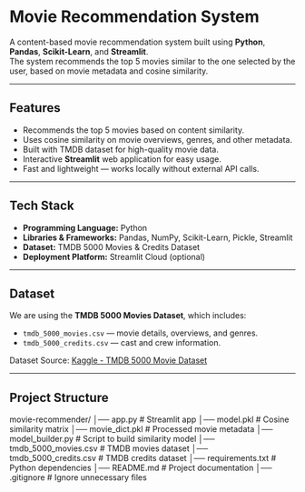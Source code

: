# Movie Recommendation System

A content-based movie recommendation system built using **Python**, **Pandas**, **Scikit-Learn**, and **Streamlit**.  
The system recommends the top 5 movies similar to the one selected by the user, based on movie metadata and cosine similarity.

---

## Features

- Recommends the top 5 movies based on content similarity.
- Uses cosine similarity on movie overviews, genres, and other metadata.
- Built with TMDB dataset for high-quality movie data.
- Interactive **Streamlit** web application for easy usage.
- Fast and lightweight — works locally without external API calls.

---

## Tech Stack

- **Programming Language:** Python
- **Libraries & Frameworks:** Pandas, NumPy, Scikit-Learn, Pickle, Streamlit
- **Dataset:** TMDB 5000 Movies & Credits Dataset
- **Deployment Platform:** Streamlit Cloud (optional)

---

## Dataset

We are using the **TMDB 5000 Movies Dataset**, which includes:
- `tmdb_5000_movies.csv` — movie details, overviews, and genres.
- `tmdb_5000_credits.csv` — cast and crew information.

Dataset Source: [Kaggle - TMDB 5000 Movie Dataset](https://www.kaggle.com/datasets/tmdb/tmdb-movie-metadata)

---

## Project Structure

movie-recommender/
│── app.py # Streamlit app
│── model.pkl # Cosine similarity matrix
│── movie_dict.pkl # Processed movie metadata
│── model_builder.py # Script to build similarity model
│── tmdb_5000_movies.csv # TMDB movies dataset
│── tmdb_5000_credits.csv # TMDB credits dataset
│── requirements.txt # Python dependencies
│── README.md # Project documentation
│── .gitignore # Ignore unnecessary files
